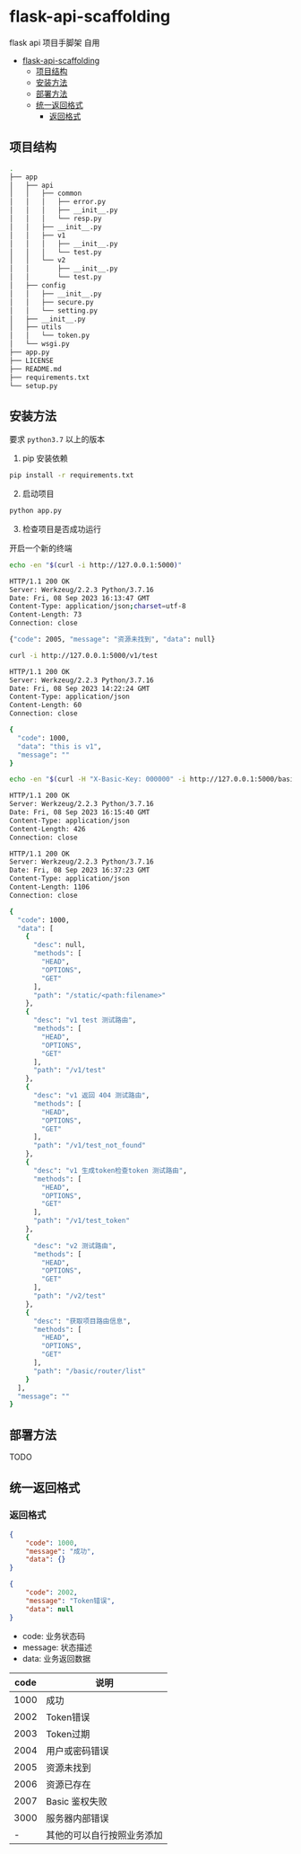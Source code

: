 # flask-api-scaffolding

flask api 项目手脚架 自用

- [flask-api-scaffolding](#flask-api-scaffolding)
  - [项目结构](#项目结构)
  - [安装方法](#安装方法)
  - [部署方法](#部署方法)
  - [统一返回格式](#统一返回格式)
    - [返回格式](#返回格式)


## 项目结构

```bash
.
├── app
│   ├── api
│   │   ├── common
│   │   │   ├── error.py
│   │   │   ├── __init__.py
│   │   │   └── resp.py
│   │   ├── __init__.py
│   │   ├── v1
│   │   │   ├── __init__.py
│   │   │   └── test.py
│   │   └── v2
│   │       ├── __init__.py
│   │       └── test.py
│   ├── config
│   │   ├── __init__.py
│   │   ├── secure.py
│   │   └── setting.py
│   ├── __init__.py
│   ├── utils
│   │   └── token.py
│   └── wsgi.py
├── app.py
├── LICENSE
├── README.md
├── requirements.txt
└── setup.py
```


## 安装方法

要求 `python3.7` 以上的版本

1. pip 安装依赖

```bash
pip install -r requirements.txt
```

2. 启动项目

```bash
python app.py
```

3. 检查项目是否成功运行

开启一个新的终端
```bash
echo -en "$(curl -i http://127.0.0.1:5000)"

HTTP/1.1 200 OK
Server: Werkzeug/2.2.3 Python/3.7.16
Date: Fri, 08 Sep 2023 16:13:47 GMT
Content-Type: application/json;charset=utf-8
Content-Length: 73
Connection: close

{"code": 2005, "message": "资源未找到", "data": null}
```
```bash
curl -i http://127.0.0.1:5000/v1/test

HTTP/1.1 200 OK
Server: Werkzeug/2.2.3 Python/3.7.16
Date: Fri, 08 Sep 2023 14:22:24 GMT
Content-Type: application/json
Content-Length: 60
Connection: close

{
  "code": 1000,
  "data": "this is v1",
  "message": ""
}
```

```bash
echo -en "$(curl -H "X-Basic-Key: 000000" -i http://127.0.0.1:5000/basic/router/list)"

HTTP/1.1 200 OK
Server: Werkzeug/2.2.3 Python/3.7.16
Date: Fri, 08 Sep 2023 16:15:40 GMT
Content-Type: application/json
Content-Length: 426
Connection: close

HTTP/1.1 200 OK
Server: Werkzeug/2.2.3 Python/3.7.16
Date: Fri, 08 Sep 2023 16:37:23 GMT
Content-Type: application/json
Content-Length: 1106
Connection: close

{
  "code": 1000,
  "data": [
    {
      "desc": null,
      "methods": [
        "HEAD",
        "OPTIONS",
        "GET"
      ],
      "path": "/static/<path:filename>"
    },
    {
      "desc": "v1 test 测试路由",
      "methods": [
        "HEAD",
        "OPTIONS",
        "GET"
      ],
      "path": "/v1/test"
    },
    {
      "desc": "v1 返回 404 测试路由",
      "methods": [
        "HEAD",
        "OPTIONS",
        "GET"
      ],
      "path": "/v1/test_not_found"
    },
    {
      "desc": "v1 生成token检查token 测试路由",
      "methods": [
        "HEAD",
        "OPTIONS",
        "GET"
      ],
      "path": "/v1/test_token"
    },
    {
      "desc": "v2 测试路由",
      "methods": [
        "HEAD",
        "OPTIONS",
        "GET"
      ],
      "path": "/v2/test"
    },
    {
      "desc": "获取项目路由信息",
      "methods": [
        "HEAD",
        "OPTIONS",
        "GET"
      ],
      "path": "/basic/router/list"
    }
  ],
  "message": ""
}
```


## 部署方法

TODO

## 统一返回格式

### 返回格式

```json
{
    "code": 1000,
    "message": "成功",
    "data": {}
}
```

```json
{
    "code": 2002,
    "message": "Token错误",
    "data": null
}
```

- code: 业务状态码
- message: 状态描述 
- data: 业务返回数据

| code | 说明                       |
| ---- | -------------------------- |
| 1000 | 成功                       |
| 2002 | Token错误                  |
| 2003 | Token过期                  |
| 2004 | 用户或密码错误             |
| 2005 | 资源未找到                 |
| 2006 | 资源已存在                 |
| 2007 | Basic 鉴权失败             |
| 3000 | 服务器内部错误             |
| -    | 其他的可以自行按照业务添加 |

